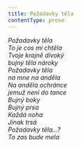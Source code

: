 ```yaml
---
title: Požadavky těla
contentType: prose
---
```


<section>

_Požadavky těla  
To je cos mi chtěla  
Tvoje krajně divoký  
bujný těla nároky  
Požadavky těla  
na mne na anděla  
Na anděla ochránce  
jemuž není do tance  
Bujný boky  
Bujný prsa  
Každá noha  
Jinak trsá  
Požadavky těla…?  
To zas bude mela_

</section>
